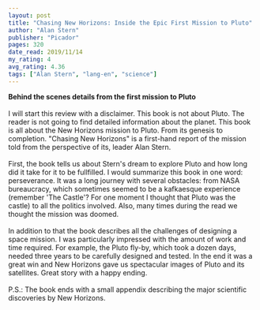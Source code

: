 ```yaml
---
layout: post
title: "Chasing New Horizons: Inside the Epic First Mission to Pluto"
author: "Alan Stern"
publisher: "Picador"
pages: 320
date_read: 2019/11/14
my_rating: 4
avg_rating: 4.36
tags: ["Alan Stern", "lang-en", "science"]
---
```


<b> Behind the scenes details from the first mission to Pluto </b><br/><br/>I will start this review with a disclaimer. This book is not about Pluto. The reader is not going to find detailed information about the planet. This book is all about the New Horizons mission to Pluto. From its genesis to completion. "Chasing New Horizons" is a first-hand report of the mission told from the perspective of its, leader Alan Stern. <br/><br/>First, the book tells us about Stern's dream to explore Pluto and how long did it take for it to be fullfilled. I would summarize this book in one word: perseverance. It was a long journey with several obstacles: from NASA bureaucracy, which  sometimes seemed to be a kafkaesque experience (remember 'The Castle'? For one moment I thought that Pluto was the castle) to all the politics involved. Also, many times during the read we thought the mission was doomed. <br/><br/>In addition to that the book describes all the challenges of designing a space mission. I was particularly impressed with the amount of work and time required. For example, the Pluto fly-by, which took a dozen days, needed three years to be carefully designed and tested. In the end it was a great win and New Horizons gave us spectacular images of Pluto and its satellites. Great story with a happy ending.<br/><br/>P.S.: The book ends with a small appendix describing the major scientific discoveries by New Horizons. 

